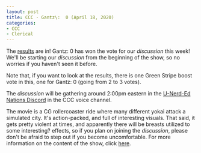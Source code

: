 ```yaml
---
layout: post
title: CCC · Gantz\:  0 (April 18, 2020)
categories:
- CCC
- Clerical
---
```


The [results](https://docs.google.com/forms/d/e/1FAIpQLScFo3KDiVPQdfv0xGiKjtFyh8gx4ebjrFi-wCnZyjEDvH-nLw/viewanalytics) are in!  Gantz:  0 has won the vote for our *discussion* this week!  We'll be starting our *discussion* from the beginning of the show, so no worries if you haven't seen it before.

Note that, if you want to look at the results, there is one Green Stripe boost vote in this, one for Gantz:  0 (going from 2 to 3 votes).

The *discussion* will be gathering around 2:00pm eastern in the [U-Nerd-Ed Nations Discord](https://discord.gg/JqfTQ7w) in the CCC voice channel.

The movie is a CG rollercoaster ride where many different yokai attack a simulated city. It's action-packed, and full of interesting visuals.  That said, it gets pretty violent at times, and apparently there will be breasts utilized to some interesting? effects, so if you plan on joining the *discussion*, please don't be afraid to step out if you become uncomfortable.  For more information on the content of the show, click [here](https://www.imdb.com/title/tt5923962/parentalguide?ref_=tt_stry_pg).

